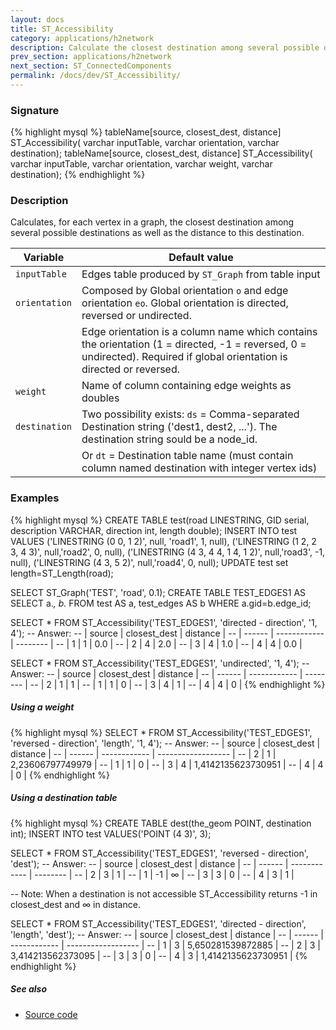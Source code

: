 ```yaml
---
layout: docs
title: ST_Accessibility
category: applications/h2network
description: Calculate the closest destination among several possible destinations as well as the distance to this destination.
prev_section: applications/h2network
next_section: ST_ConnectedComponents
permalink: /docs/dev/ST_Accessibility/
---
```


### Signature

{% highlight mysql %}
tableName[source, closest_dest, distance] ST_Accessibility(
   varchar inputTable, varchar orientation, varchar destination);
tableName[source, closest_dest, distance] ST_Accessibility(
   varchar inputTable, varchar orientation, varchar weight, 
   varchar destination);
{% endhighlight %}

### Description
Calculates, for each vertex in a graph, the closest destination
among several possible destinations as well as the distance to this
destination.

|    Variable   |                                                                              Default value                                                                              |
| ------------- | ----------------------------------------------------------------------------------------------------------------------------------------------------------------------- |
| `inputTable`  | Edges table produced by `ST_Graph` from table input                                                                                                                     |
| `orientation` | Composed by Global orientation `o` and edge orientation `eo`. Global orientation is directed, reversed or undirected.                                                   |
|               | Edge orientation is a column name which contains the orientation (1 = directed, -1 = reversed, 0 = undirected). Required if global orientation is directed or reversed. |
| `weight`      | Name of column containing edge weights as doubles                                                                                                                       |
| `destination` | Two possibility exists: `ds` = Comma-separated Destination string ('dest1, dest2, ...'). The destination string sould be a node_id.                                     |
|               | Or `dt` = Destination table name (must contain column named destination with integer vertex ids)                                                                        |

### Examples

{% highlight mysql %}
CREATE TABLE test(road LINESTRING, GID serial, description VARCHAR,
                  direction int, length double);
INSERT INTO test VALUES
('LINESTRING (0 0, 1 2)', null, 'road1', 1, null),
('LINESTRING (1 2, 2 3, 4 3)', null,'road2', 0, null),
('LINESTRING (4 3, 4 4, 1 4, 1 2)', null,'road3', -1, null),
('LINESTRING (4 3, 5 2)', null,'road4', 0, null);
UPDATE test set length=ST_Length(road);

SELECT ST_Graph('TEST', 'road', 0.1);
CREATE TABLE TEST_EDGES1 AS SELECT a.*, b.* FROM test AS a, 
   test_edges AS b WHERE a.gid=b.edge_id;

SELECT * FROM ST_Accessibility('TEST_EDGES1', 'directed - 
                               direction', '1, 4');
-- Answer: 
-- | source | closest_dest | distance |
-- | ------ | ------------ | -------- |
-- |      1 |            1 |      0.0 |
-- |      2 |            4 |      2.0 |
-- |      3 |            4 |      1.0 |
-- |      4 |            4 |      0.0 |

SELECT * FROM ST_Accessibility('TEST_EDGES1', 'undirected', 
                               '1, 4');
-- Answer: 
-- | source | closest_dest | distance |
-- | ------ | ------------ | -------- |
-- |      2 |            1 |        1 |
-- |      1 |            1 |        0 |
-- |      3 |            4 |        1 |
-- |      4 |            4 |        0 |
{% endhighlight %}

##### Using a weight

{% highlight mysql %}
SELECT * FROM ST_Accessibility('TEST_EDGES1', 'reversed - 
                               direction', 'length', '1, 4');
-- Answer: 
-- | source | closest_dest |      distance      |
-- | ------ | ------------ | ------------------ |
-- |      2 |            1 | 2,23606797749979   |
-- |      1 |            1 | 0                  |
-- |      3 |            4 | 1,4142135623730951 |
-- |      4 |            4 | 0                  |
{% endhighlight %}

##### Using a destination table

{% highlight mysql %}
CREATE TABLE dest(the_geom POINT, destination int);
INSERT INTO test VALUES('POINT (4 3)', 3);

SELECT * FROM ST_Accessibility('TEST_EDGES1', 'reversed - 
                               direction', 'dest');
-- Answer: 
-- | source | closest_dest | distance |
-- | ------ | ------------ | -------- |
-- |      2 |            3 | 1        |
-- |      1 |           -1 | ∞        |
-- |      3 |            3 | 0        |
-- |      4 |            3 | 1        |

-- Note: When a destination is not accessible ST_Accessibility
returns -1 in closest_dest and ∞ in distance.

SELECT * FROM ST_Accessibility('TEST_EDGES1', 'directed - 
                               direction', 'length', 'dest');
-- Answer: 
-- | source | closest_dest |      distance      |
-- | ------ | ------------ | ------------------ |
-- |      1 |            3 | 5,650281539872885  |
-- |      2 |            3 | 3,414213562373095  |
-- |      3 |            3 | 0                  |
-- |      4 |            3 | 1,4142135623730951 |
{% endhighlight %}

##### See also

* <a href="https://github.com/irstv/H2GIS/blob/d3c753049f80b83ab85271508550bf92365fb314/h2network/src/main/java/org/h2gis/network/graph_creator/ST_Accessibility.java" target="_blank">Source code</a>
